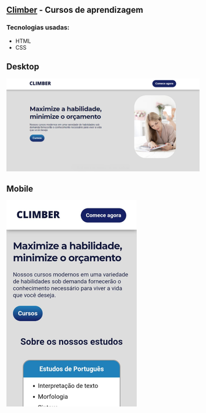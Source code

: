 ## <a href="https://evertonlds815.github.io/learning-02" target="_blank">Climber</a> - Cursos de aprendizagem

### Tecnologias usadas: 
<ul>
  <li>HTML</li>
  <li>CSS</li>
</ul>

<h2>Desktop</h2>
<img src="./redme/desktop.png" width="700">

<h2>Mobile</h2>
<img src="./redme/mob.jpeg" width="340">
